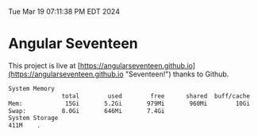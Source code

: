 Tue Mar 19 07:11:38 PM EDT 2024

# Angular Seventeen


This project is live at [https://angularseventeen.github.io](https://angularseventeen.github.io "Seventeen!") thanks to Github.

```bash
System Memory
               total        used        free      shared  buff/cache   available
Mem:            15Gi       5.2Gi       979Mi       960Mi        10Gi        10Gi
Swap:          8.0Gi       646Mi       7.4Gi
System Storage
411M	.
```
